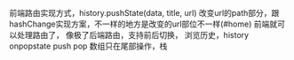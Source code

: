 前端路由实现方式，history.pushState(data, title, url) 改变url的path部分，跟hashChange实现方案，不一样的地方是改变的url部位不一样(#home) 前端就可以处理路由了， 
像极了后端路由，支持前后切换，
浏览历史，history onpopstate
push pop 数组只在尾部操作，栈